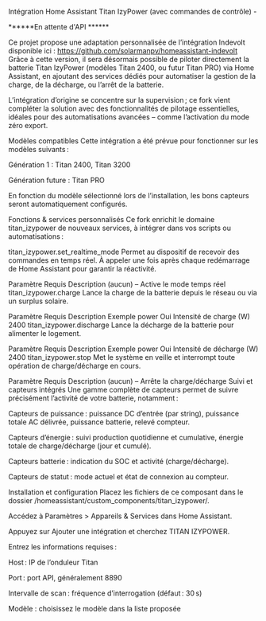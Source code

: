 Intégration Home Assistant Titan IzyPower (avec commandes de contrôle) -

******En attente d'API ******

Ce projet propose une adaptation personnalisée de l’intégration Indevolt disponible ici : https://github.com/solarmanpv/homeassistant-indevolt
Grâce à cette version, il sera désormais possible de piloter directement la batterie Titan IzyPower (modèles Titan 2400, ou futur Titan PRO) via Home Assistant, en ajoutant des services dédiés pour automatiser la gestion de la charge, de la décharge, ou l’arrêt de la batterie.

L’intégration d’origine se concentre sur la supervision ; ce fork vient compléter la solution avec des fonctionnalités de pilotage essentielles, idéales pour des automatisations avancées – comme l’activation du mode zéro export.

Modèles compatibles
Cette intégration a été prévue pour fonctionner sur les modèles suivants :

Génération 1 : Titan 2400, Titan 3200

Génération future : Titan PRO

En fonction du modèle sélectionné lors de l’installation, les bons capteurs seront automatiquement configurés.

Fonctions & services personnalisés
Ce fork enrichit le domaine titan_izypower de nouveaux services, à intégrer dans vos scripts ou automatisations :

titan_izypower.set_realtime_mode
Permet au dispositif de recevoir des commandes en temps réel.
À appeler une fois après chaque redémarrage de Home Assistant pour garantir la réactivité.

Paramètre	Requis	Description
(aucun)	–	Active le mode temps réel
titan_izypower.charge
Lance la charge de la batterie depuis le réseau ou via un surplus solaire.

Paramètre	Requis	Description	Exemple
power	Oui	Intensité de charge (W)	2400
titan_izypower.discharge
Lance la décharge de la batterie pour alimenter le logement.

Paramètre	Requis	Description	Exemple
power	Oui	Intensité de décharge (W)	2400
titan_izypower.stop
Met le système en veille et interrompt toute opération de charge/décharge en cours.

Paramètre	Requis	Description
(aucun)	–	Arrête la charge/décharge
Suivi et capteurs intégrés
Une gamme complète de capteurs permet de suivre précisément l’activité de votre batterie, notamment :

Capteurs de puissance : puissance DC d’entrée (par string), puissance totale AC délivrée, puissance batterie, relevé compteur.

Capteurs d’énergie : suivi production quotidienne et cumulative, énergie totale de charge/décharge (jour et cumulé).

Capteurs batterie : indication du SOC et activité (charge/décharge).

Capteurs de statut : mode actuel et état de connexion au compteur.

Installation et configuration
Placez les fichiers de ce composant dans le dossier /homeassistant/custom_components/titan_izypower/.

Accédez à Paramètres > Appareils & Services dans Home Assistant.

Appuyez sur Ajouter une intégration et cherchez TITAN IZYPOWER.

Entrez les informations requises :

Host : IP de l’onduleur Titan

Port : port API, généralement 8890

Intervalle de scan : fréquence d’interrogation (défaut : 30 s)

Modèle : choisissez le modèle dans la liste proposée
